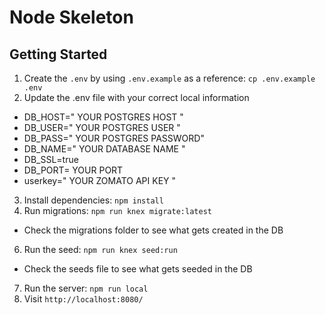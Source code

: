 # Node Skeleton


## Getting Started

1. Create the `.env` by using `.env.example` as a reference: `cp .env.example .env`
2. Update the .env file with your correct local information

* DB_HOST=" YOUR POSTGRES HOST "
* DB_USER=" YOUR POSTGRES USER "
* DB_PASS=" YOUR POSTGRES PASSWORD"
* DB_NAME=" YOUR DATABASE NAME "
* DB_SSL=true
* DB_PORT= YOUR PORT
* userkey=" YOUR ZOMATO API KEY "


3. Install dependencies: `npm install`
5. Run migrations: `npm run knex migrate:latest`
  - Check the migrations folder to see what gets created in the DB
6. Run the seed: `npm run knex seed:run`
  - Check the seeds file to see what gets seeded in the DB
7. Run the server: `npm run local`
8. Visit `http://localhost:8080/`

